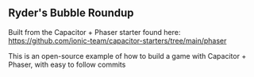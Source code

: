 ## Ryder's Bubble Roundup

Built from the Capacitor + Phaser starter found here: https://github.com/ionic-team/capacitor-starters/tree/main/phaser

This is an open-source example of how to build a game with Capacitor + Phaser, with easy to follow commits
